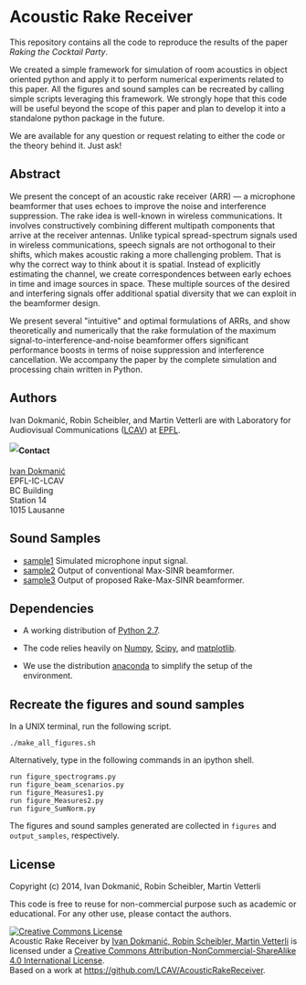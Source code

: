 Acoustic Rake Receiver
======================

This repository contains all the code to reproduce the results of the paper
*Raking the Cocktail Party*.

We created a simple framework for simulation of room acoustics in object
oriented python and apply it to perform numerical experiments related to
this paper. All the figures and sound samples can be recreated by calling
simple scripts leveraging this framework. We strongly hope that this code
will be useful beyond the scope of this paper and plan to develop it into
a standalone python package in the future.

We are available for any question or request relating to either the code
or the theory behind it. Just ask!

Abstract
--------

We present the concept of an acoustic rake receiver (ARR) — a microphone
beamformer that uses echoes to improve the noise and interference suppression.
The rake idea is well-known in wireless communications. It involves
constructively combining different multipath components that arrive at the
receiver antennas. Unlike typical spread-spectrum signals used in wireless
communications, speech signals are not orthogonal to their shifts, which makes
acoustic raking a more challenging problem. That is why the correct way to
think about it is spatial. Instead of explicitly estimating the channel, we
create correspondences between early echoes in time and image sources in space.
These multiple sources of the desired and interfering signals offer additional
spatial diversity that we can exploit in the beamformer design.

We present several "intuitive" and optimal formulations of ARRs, and show
theoretically and numerically that the rake formulation of the maximum
signal-to-interference-and-noise beamformer offers significant performance
boosts in terms of noise suppression and interference cancellation. We
accompany the paper by the complete simulation and processing chain written in
Python.


Authors
-------

Ivan Dokmanić, Robin Scheibler, and Martin Vetterli are with 
Laboratory for Audiovisual Communications ([LCAV](http://lcav.epfl.ch)) at 
[EPFL](http://www.epfl.ch).

<img src="http://lcav.epfl.ch/files/content/sites/lcav/files/images/Home/LCAV_anim_200.gif" style="float:left">

#### Contact

[Ivan Dokmanić](mailto:ivan[dot]dokmanic[at]epfl[dot]ch) <br>
EPFL-IC-LCAV <br>
BC Building <br>
Station 14 <br>
1015 Lausanne


Sound Samples
-------------

* [sample1](https://github.com/LCAV/AcousticRakeReceiver/raw/master/output_samples/input_mic.wav) Simulated microphone input signal.
* [sample2](https://github.com/LCAV/AcousticRakeReceiver/raw/master/output_samples/output_maxsinr.wav) Output of conventional Max-SINR beamformer.
* [sample3](https://github.com/LCAV/AcousticRakeReceiver/raw/master/output_samples/output_rake-maxsinr.wav) Output of proposed  Rake-Max-SINR beamformer.


Dependencies
------------

* A working distribution of [Python 2.7](https://www.python.org/downloads/).

* The code relies heavily on [Numpy](http://www.numpy.org/), [Scipy](http://www.scipy.org/), and [matplotlib](http://matplotlib.org).

* We use the distribution [anaconda](https://store.continuum.io/cshop/anaconda/) to simplify the setup of the environment.


Recreate the figures and sound samples
--------------------------------------

In a UNIX terminal, run the following script.

    ./make_all_figures.sh

Alternatively, type in the following commands in an ipython shell.

    run figure_spectrograms.py
    run figure_beam_scenarios.py
    run figure_Measures1.py
    run figure_Measures2.py
    run figure_SumNorm.py

The figures and sound samples generated are collected in `figures` and
`output_samples`, respectively.

License
-------

Copyright (c) 2014, Ivan Dokmanić, Robin Scheibler, Martin Vetterli

This code is free to reuse for non-commercial purpose such as academic or
educational. For any other use, please contact the authors.

<a rel="license" href="http://creativecommons.org/licenses/by-nc-sa/4.0/"><img alt="Creative Commons License" style="border-width:0" src="https://i.creativecommons.org/l/by-nc-sa/4.0/88x31.png" /></a><br /><span xmlns:dct="http://purl.org/dc/terms/" property="dct:title">Acoustic Rake Receiver</span> by <a xmlns:cc="http://creativecommons.org/ns#" href="http://lcav.epfl.ch" property="cc:attributionName" rel="cc:attributionURL">Ivan Dokmanić, Robin Scheibler, Martin Vetterli</a> is licensed under a <a rel="license" href="http://creativecommons.org/licenses/by-nc-sa/4.0/">Creative Commons Attribution-NonCommercial-ShareAlike 4.0 International License</a>.<br />Based on a work at <a xmlns:dct="http://purl.org/dc/terms/" href="https://github.com/LCAV/AcousticRakeReceiver" rel="dct:source">https://github.com/LCAV/AcousticRakeReceiver</a>.


